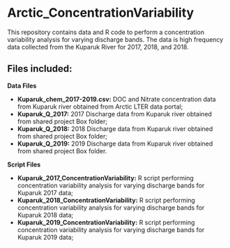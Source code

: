 # Arctic_ConcentrationVariability
This repository contains data and R code to perform a concentration variability analysis for varying discharge bands. The data is high frequency data collected from the Kuparuk River for 2017, 2018, and 2018.

## Files included:
 **Data Files**
 - **Kuparuk_chem_2017-2019.csv:** DOC and Nitrate concentration data from Kuparuk river obtained from Arctic LTER data portal;
 - **Kuparuk_Q_2017:** 2017 Discharge data from Kuparuk river obtained from shared project Box folder;
 - **Kuparuk_Q_2018:** 2018 Discharge data from Kuparuk river obtained from shared project Box folder;
 - **Kuparuk_Q_2019:** 2019 Discharge data from Kuparuk river obtained from shared project Box folder.
  
 **Script Files**
 - **Kuparuk_2017_ConcentrationVariability:** R script performing concentration variability analysis for varying discharge bands for Kuparuk 2017 data;
 - **Kuparuk_2018_ConcentrationVariability:** R script performing concentration variability analysis for varying discharge bands for Kuparuk 2018 data;
 - **Kuparuk_2019_ConcentrationVariability:** R script performing concentration variability analysis for varying discharge bands for Kuparuk 2019 data;
